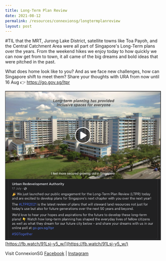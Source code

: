 ```yaml
---
title: Long-Term Plan Review
date: 2021-08-12
permalink: /resources/connexionsg/longtermplanreview
layout: post
---
```

#TIL that the MRT, Jurong Lake District, satellite towns like Toa Payoh, and the Central Catchment Area were all part of Singapore's Long-Term plans over the years. From the weekend hikes we enjoy today to how quickly we can now get from to town, it all came of the big dreams and bold ideas that were pitched in the past. 

What does home look like to you? And as we face new challenges, how can Singapore shift to meet them? Share your thoughts with URA from now until 16 Aug 👉  https://go.gov.sg/ltpr

[![Alt text for image on Isomer site](/images/ltpr.png)](https://fb.watch/91Lsj-y5_w/)
[https://fb.watch/91Lsj-y5_w/](https://fb.watch/91Lsj-y5_w/)

Visit ConnexionSG [Facebook](https://www.facebook.com/ConnexionSG) | [Instagram](https://www.instagram.com/connexionsg/)